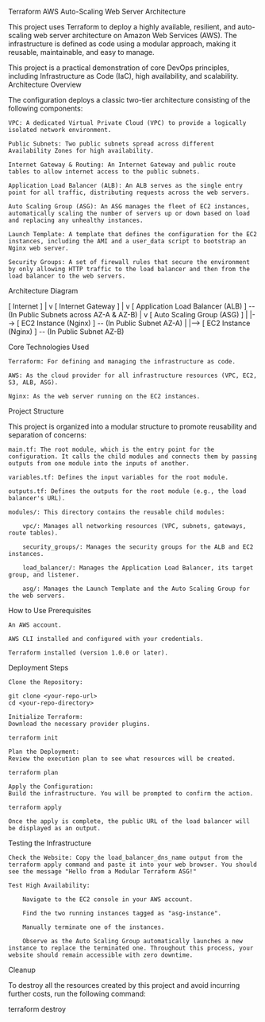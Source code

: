 Terraform AWS Auto-Scaling Web Server Architecture

This project uses Terraform to deploy a highly available, resilient, and auto-scaling web server architecture on Amazon Web Services (AWS). The infrastructure is defined as code using a modular approach, making it reusable, maintainable, and easy to manage.

This project is a practical demonstration of core DevOps principles, including Infrastructure as Code (IaC), high availability, and scalability.
Architecture Overview

The configuration deploys a classic two-tier architecture consisting of the following components:

    VPC: A dedicated Virtual Private Cloud (VPC) to provide a logically isolated network environment.

    Public Subnets: Two public subnets spread across different Availability Zones for high availability.

    Internet Gateway & Routing: An Internet Gateway and public route tables to allow internet access to the public subnets.

    Application Load Balancer (ALB): An ALB serves as the single entry point for all traffic, distributing requests across the web servers.

    Auto Scaling Group (ASG): An ASG manages the fleet of EC2 instances, automatically scaling the number of servers up or down based on load and replacing any unhealthy instances.

    Launch Template: A template that defines the configuration for the EC2 instances, including the AMI and a user_data script to bootstrap an Nginx web server.

    Security Groups: A set of firewall rules that secure the environment by only allowing HTTP traffic to the load balancer and then from the load balancer to the web servers.

Architecture Diagram

[ Internet ]
     |
     v
[ Internet Gateway ]
     |
     v
[ Application Load Balancer (ALB) ] -- (In Public Subnets across AZ-A & AZ-B)
     |
     v
[ Auto Scaling Group (ASG) ]
     |
     |--> [ EC2 Instance (Nginx) ] -- (In Public Subnet AZ-A)
     |
     |--> [ EC2 Instance (Nginx) ] -- (In Public Subnet AZ-B)

Core Technologies Used

    Terraform: For defining and managing the infrastructure as code.

    AWS: As the cloud provider for all infrastructure resources (VPC, EC2, S3, ALB, ASG).

    Nginx: As the web server running on the EC2 instances.

Project Structure

This project is organized into a modular structure to promote reusability and separation of concerns:

    main.tf: The root module, which is the entry point for the configuration. It calls the child modules and connects them by passing outputs from one module into the inputs of another.

    variables.tf: Defines the input variables for the root module.

    outputs.tf: Defines the outputs for the root module (e.g., the load balancer's URL).

    modules/: This directory contains the reusable child modules:

        vpc/: Manages all networking resources (VPC, subnets, gateways, route tables).

        security_groups/: Manages the security groups for the ALB and EC2 instances.

        load_balancer/: Manages the Application Load Balancer, its target group, and listener.

        asg/: Manages the Launch Template and the Auto Scaling Group for the web servers.

How to Use
Prerequisites

    An AWS account.

    AWS CLI installed and configured with your credentials.

    Terraform installed (version 1.0.0 or later).

Deployment Steps

    Clone the Repository:

    git clone <your-repo-url>
    cd <your-repo-directory>

    Initialize Terraform:
    Download the necessary provider plugins.

    terraform init

    Plan the Deployment:
    Review the execution plan to see what resources will be created.

    terraform plan

    Apply the Configuration:
    Build the infrastructure. You will be prompted to confirm the action.

    terraform apply

    Once the apply is complete, the public URL of the load balancer will be displayed as an output.

Testing the Infrastructure

    Check the Website: Copy the load_balancer_dns_name output from the terraform apply command and paste it into your web browser. You should see the message "Hello from a Modular Terraform ASG!"

    Test High Availability:

        Navigate to the EC2 console in your AWS account.

        Find the two running instances tagged as "asg-instance".

        Manually terminate one of the instances.

        Observe as the Auto Scaling Group automatically launches a new instance to replace the terminated one. Throughout this process, your website should remain accessible with zero downtime.

Cleanup

To destroy all the resources created by this project and avoid incurring further costs, run the following command:

terraform destroy

